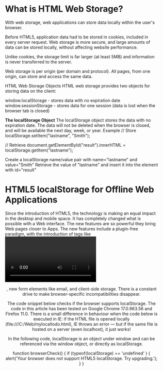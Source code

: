 # What is HTML Web Storage?
With web storage, web applications can store data locally within the user's browser.

Before HTML5, application data had to be stored in cookies, included in every server request. Web storage is more secure, and large amounts of data can be stored locally, without affecting website performance.

Unlike cookies, the storage limit is far larger (at least 5MB) and information is never transferred to the server.

Web storage is per origin (per domain and protocol). All pages, from one origin, can store and access the same data.

HTML Web Storage Objects
HTML web storage provides two objects for storing data on the client:

window.localStorage - stores data with no expiration date
window.sessionStorage - stores data for one session (data is lost when the browser tab is closed)

**The localStorage Object**
The localStorage object stores the data with no expiration date. The data will not be deleted when the browser is closed, and will be available the next day, week, or year.
Example
// Store
localStorage.setItem("lastname", "Smith");

// Retrieve
document.getElementById("result").innerHTML = localStorage.getItem("lastname");

Create a localStorage name/value pair with name="lastname" and value="Smith"
Retrieve the value of "lastname" and insert it into the element with id="result"

# HTML5 localStorage for Offline Web Applications
Since the introduction of HTML5, the technology is making an equal impact in the desktop and mobile space. It has completely changed what is possible with a Web interface. The new features are so powerful they bring Web pages closer to Apps. The new features include a plugin-free paradigm, with the introduction of tags like <video>, semantic markup like <header>, new form elements like email, and client-side storage. There is a constant drive to make browser-specific incompatibilities disappear.

The code snippet below checks if the browser supports localStorage. The code in this article has been tested on Google Chrome 17.0.963.56 and Firefox 11.0. There is a small difference in behaviour when the code below is executed in IE: if the HTML file is opened locally (file:///C:/Web/mylocaltodo.html), IE throws an error — but if the same file is hosted on a server (even localhost), it just works!

In the following code, localStorage is an object under window and can be referenced via the window object, or directly as localStorage.

function browserCheck() {
  if (typeof(localStorage) == 'undefined' ) {
    alert('Your browser does not support HTML5 localStorage. Try upgrading.');
  }
}